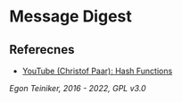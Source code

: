 # Message Digest 





## Referecnes
* [YouTube (Christof Paar): Hash Functions](https://youtu.be/tLkHk__-M6Q)

*Egon Teiniker, 2016 - 2022, GPL v3.0* 